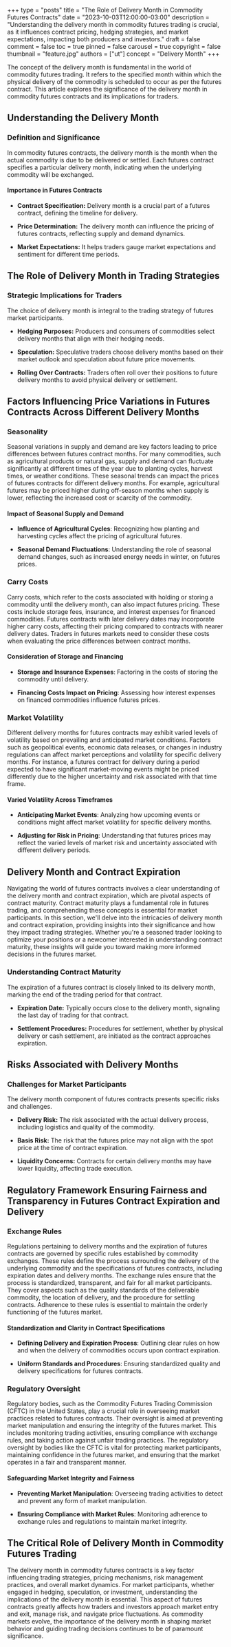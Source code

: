 +++
type = "posts"
title = "The Role of Delivery Month in Commodity Futures Contracts"
date = "2023-10-03T12:00:00-03:00"
description = "Understanding the delivery month in commodity futures trading is crucial, as it influences contract pricing, hedging strategies, and market expectations, impacting both producers and investors." 
draft = false
comment = false
toc = true
pinned = false
carousel = true
copyright = false
thumbnail = "feature.jpg"
authors = ["ut"]
concept = "Delivery Month"
+++

The concept of the delivery month is fundamental in the world of
commodity futures trading. It refers to the specified month within which
the physical delivery of the commodity is scheduled to occur as per the
futures contract. This article explores the significance of the delivery
month in commodity futures contracts and its implications for traders.

## Understanding the Delivery Month

### Definition and Significance

In commodity futures contracts, the delivery month is the month when the
actual commodity is due to be delivered or settled. Each futures
contract specifies a particular delivery month, indicating when the
underlying commodity will be exchanged.

#### Importance in Futures Contracts

-   **Contract Specification:** Delivery month is a crucial part of a
    futures contract, defining the timeline for delivery.

-   **Price Determination:** The delivery month can influence the
    pricing of futures contracts, reflecting supply and demand
    dynamics.

-   **Market Expectations:** It helps traders gauge market expectations
    and sentiment for different time periods.

## The Role of Delivery Month in Trading Strategies

### Strategic Implications for Traders

The choice of delivery month is integral to the trading strategy of
futures market participants.

-   **Hedging Purposes:** Producers and consumers of commodities select
    delivery months that align with their hedging needs.

-   **Speculation:** Speculative traders choose delivery months based on
    their market outlook and speculation about future price movements.

-   **Rolling Over Contracts:** Traders often roll over their positions
    to future delivery months to avoid physical delivery or
    settlement.

## Factors Influencing Price Variations in Futures Contracts Across Different Delivery Months

### Seasonality

Seasonal variations in supply and demand are key factors leading to
price differences between futures contract months. For many commodities,
such as agricultural products or natural gas, supply and demand can
fluctuate significantly at different times of the year due to planting
cycles, harvest times, or weather conditions. These seasonal trends can
impact the prices of futures contracts for different delivery months.
For example, agricultural futures may be priced higher during off-season
months when supply is lower, reflecting the increased cost or scarcity
of the commodity.

#### Impact of Seasonal Supply and Demand

-   **Influence of Agricultural Cycles**: Recognizing how planting and
    harvesting cycles affect the pricing of agricultural futures.

-   **Seasonal Demand Fluctuations**: Understanding the role of seasonal
    demand changes, such as increased energy needs in winter, on
    futures prices.

### Carry Costs

Carry costs, which refer to the costs associated with holding or storing
a commodity until the delivery month, can also impact futures pricing.
These costs include storage fees, insurance, and interest expenses for
financed commodities. Futures contracts with later delivery dates may
incorporate higher carry costs, affecting their pricing compared to
contracts with nearer delivery dates. Traders in futures markets need to
consider these costs when evaluating the price differences between
contract months.

#### Consideration of Storage and Financing

-   **Storage and Insurance Expenses**: Factoring in the costs of
    storing the commodity until delivery.

-   **Financing Costs Impact on Pricing**: Assessing how interest
    expenses on financed commodities influence futures prices.

### Market Volatility

Different delivery months for futures contracts may exhibit varied
levels of volatility based on prevailing and anticipated market
conditions. Factors such as geopolitical events, economic data releases,
or changes in industry regulations can affect market perceptions and
volatility for specific delivery months. For instance, a futures
contract for delivery during a period expected to have significant
market-moving events might be priced differently due to the higher
uncertainty and risk associated with that time frame.

#### Varied Volatility Across Timeframes

-   **Anticipating Market Events**: Analyzing how upcoming events or
    conditions might affect market volatility for specific delivery
    months.

-   **Adjusting for Risk in Pricing**: Understanding that futures prices
    may reflect the varied levels of market risk and uncertainty
    associated with different delivery periods.

## Delivery Month and Contract Expiration

Navigating the world of futures contracts involves a clear understanding
of the delivery month and contract expiration, which are pivotal aspects
of contract maturity. Contract maturity plays a fundamental role in
futures trading, and comprehending these concepts is essential for
market participants. In this section, we'll delve into the intricacies
of delivery month and contract expiration, providing insights into their
significance and how they impact trading strategies. Whether you're a
seasoned trader looking to optimize your positions or a newcomer
interested in understanding contract maturity, these insights will guide
you toward making more informed decisions in the futures market.

### Understanding Contract Maturity

The expiration of a futures contract is closely linked to its delivery
month, marking the end of the trading period for that contract.

-   **Expiration Date:** Typically occurs close to the delivery month,
    signaling the last day of trading for that contract.

-   **Settlement Procedures:** Procedures for settlement, whether by
    physical delivery or cash settlement, are initiated as the
    contract approaches expiration.

## Risks Associated with Delivery Months

### Challenges for Market Participants

The delivery month component of futures contracts presents specific
risks and challenges.

-   **Delivery Risk:** The risk associated with the actual delivery
    process, including logistics and quality of the commodity.

-   **Basis Risk:** The risk that the futures price may not align with
    the spot price at the time of contract expiration.

-   **Liquidity Concerns:** Contracts for certain delivery months may
    have lower liquidity, affecting trade execution.

## Regulatory Framework Ensuring Fairness and Transparency in Futures Contract Expiration and Delivery

### Exchange Rules

Regulations pertaining to delivery months and the expiration of futures
contracts are governed by specific rules established by commodity
exchanges. These rules define the process surrounding the delivery of
the underlying commodity and the specifications of futures contracts,
including expiration dates and delivery months. The exchange rules
ensure that the process is standardized, transparent, and fair for all
market participants. They cover aspects such as the quality standards of
the deliverable commodity, the location of delivery, and the procedure
for settling contracts. Adherence to these rules is essential to
maintain the orderly functioning of the futures market.

#### Standardization and Clarity in Contract Specifications

-   **Defining Delivery and Expiration Process**: Outlining clear rules
    on how and when the delivery of commodities occurs upon contract
    expiration.

-   **Uniform Standards and Procedures**: Ensuring standardized quality
    and delivery specifications for futures contracts.

### Regulatory Oversight

Regulatory bodies, such as the Commodity Futures Trading Commission
(CFTC) in the United States, play a crucial role in overseeing market
practices related to futures contracts. Their oversight is aimed at
preventing market manipulation and ensuring the integrity of the futures
market. This includes monitoring trading activities, ensuring compliance
with exchange rules, and taking action against unfair trading practices.
The regulatory oversight by bodies like the CFTC is vital for protecting
market participants, maintaining confidence in the futures market, and
ensuring that the market operates in a fair and transparent manner.

#### Safeguarding Market Integrity and Fairness

-   **Preventing Market Manipulation**: Overseeing trading activities to
    detect and prevent any form of market manipulation.

-   **Ensuring Compliance with Market Rules**: Monitoring adherence to
    exchange rules and regulations to maintain market integrity.

## The Critical Role of Delivery Month in Commodity Futures Trading

The delivery month in commodity futures contracts is a key factor
influencing trading strategies, pricing mechanisms, risk management
practices, and overall market dynamics. For market participants, whether
engaged in hedging, speculation, or investment, understanding the
implications of the delivery month is essential. This aspect of futures
contracts greatly affects how traders and investors approach market
entry and exit, manage risk, and navigate price fluctuations. As
commodity markets evolve, the importance of the delivery month in
shaping market behavior and guiding trading decisions continues to be of
paramount significance.

